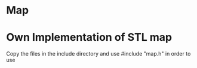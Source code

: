 # Map
# Own Implementation of STL map
Copy the files in the include directory and use #include "map.h" in order to use 
